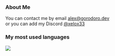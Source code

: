 ### About Me
You can contact me by email <alex@gorodoro.dev>  
or you can add my Discord [@xelox33](https://discordapp.com/users/789236759867031553)

### My most used languages
  <img align="center" src="https://github-readme-stats.vercel.app/api/top-langs/?username=xelox&count_private=true&show_icons=true&theme=dark&layout=compact" />

